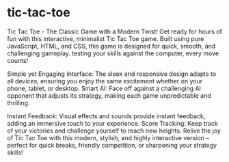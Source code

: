 # tic-tac-toe
Tic Tac Toe - The Classic Game with a Modern Twist!
Get ready for hours of fun with this interactive, minimalist Tic Tac Toe game. Built using pure JavaScript, HTML, and CSS, this game is designed for quick, smooth, and challenging gameplay.  testing your skills against the computer, every move counts!

Simple yet Engaging Interface: The sleek and responsive design adapts to all devices, ensuring you enjoy the same excitement whether on your phone, tablet, or desktop.
Smart AI: Face off against a challenging AI opponent that adjusts its strategy, making each game unpredictable and thrilling.

Instant Feedback: Visual effects and sounds provide instant feedback, adding an immersive touch to your experience.
Score Tracking: Keep track of your victories and challenge yourself to reach new heights.
Relive the joy of Tic Tac Toe with this modern, stylish, and highly interactive version – perfect for quick breaks, friendly competition, or sharpening your strategy skills!
